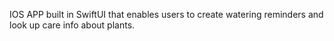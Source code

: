 IOS APP built in SwiftUI that enables users to create watering reminders and look up care info about plants.
